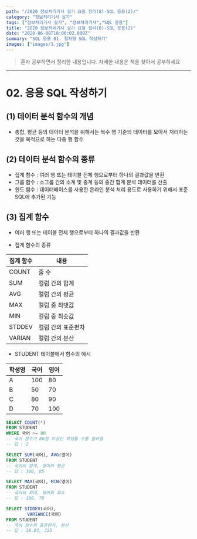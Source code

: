 ```yaml
---
path: "/2020 정보처리기사 실기 요점 정리(8)-SQL 응용(2)/"
category: "정보처리기사 실기"
tags: ["정보처리기사 실기", "정보처리기사","SQL 응용"]
title: "2020 정보처리기사 실기 요점 정리(8)-SQL 응용(2)"
date: "2020-06-08T18:06:02.000Z"
summary: "SQL 응용 01. 절차형 SQL 작성하기"
images: ["images/1.jpg"]
---
```


> 혼자 공부하면서 정리한 내용입니다. 자세한 내용은 책을 찾아서 공부하세요

---



# 02. 응용 SQL 작성하기

## (1) 데이터 분석 함수의 개념

* 총합, 평균 등의 데이터 분석을 위해서는 복수 행 기준의 데이터를 모아서 처리하는 것을 목적으로 하는 다중 행 함수





## (2) 데이터 분석 함수의 종류

* 집계 함수 : 여러 행 또는 테이블 전체 행으로부터 하나의 결과값을 반환
* 그룹 함수 : 소그룹 간의 소계 및 중계 등의 중간 합계 분석 데이터를 산출
* 윈도 함수 : 데이터베이스를 사용한 온라인 분석 처리 용도로 사용하기 위해서 표준 SQL에 추가된 기능





## (3) 집계 함수

* 여러 행 또는 테이블 전체 행으로부터 하나의 결과값을 반환



* 집계 함수의 종류

| 집계 함수 | 내용               |
| --------- | ------------------ |
| COUNT     | 줄 수              |
| SUM       | 컬럼 간의 합계     |
| AVG       | 컬럼 간의 평균     |
| MAX       | 컬럼 중 최댓값     |
| MIN       | 컬럼 중 최솟값     |
| STDDEV    | 컬럼 간의 표준편차 |
| VARIAN    | 컬럼 간의 분산     |



* STUDENT 테이블에서 함수의 예시

| 학생명 | 국어 | 영어 |
| ------ | ---- | ---- |
| A      | 100  | 80   |
| B      | 50   | 70   |
| C      | 80   | 90   |
| D      | 70   | 100  |

```SQL
SELECT COUNT(*)
FROM STUDENT
WHERE 국어 >= 80
-- 국어 점수가 80점 이상인 학생들 수를 알려줌
-- 답 : 2

SELECT SUM(국어), AVG(영어)
FROM STUDENT
-- 국어의 합계, 영어의 평균
-- 답 : 300, 85

SELECT MAX(국어), MIN(영어)
FROM STUDENT
-- 국어의 최대, 영어의 최소
-- 답 : 100, 70

SELECT STDDEV(국어),
		VARIANCE(국어)
FROM STUDENT
-- 국어 점수의 표준편차, 분산
-- 답 : 18.03, 325
```

